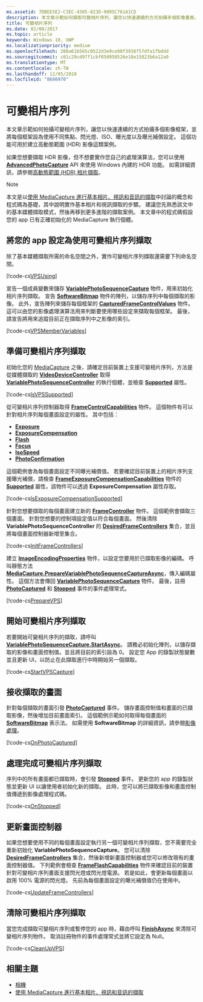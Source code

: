 ```yaml
---
ms.assetid: 7DBEE5E2-C3EC-4305-823D-9095C761A1CD
description: 本文章示範如何擷取可變相片序列，讓您以快速連續的方式拍攝多個影像畫面，並針對每個畫面使用不同焦點、閃光燈、ISO、曝光度及曝光補償設定進行設定。
title: 可變相片序列
ms.date: 02/08/2017
ms.topic: article
keywords: Windows 10, UWP
ms.localizationpriority: medium
ms.openlocfilehash: 208a61b565c0522d3e9ce88f3938f57dfa1fbddd
ms.sourcegitcommit: c01c29cd97f1cbf050950526e18e15823b6a12a0
ms.translationtype: MT
ms.contentlocale: zh-TW
ms.lasthandoff: 12/05/2018
ms.locfileid: "8686970"
---
```

# <a name="variable-photo-sequence"></a>可變相片序列



本文章示範如何拍攝可變相片序列，讓您以快速連續的方式拍攝多個影像框架，並將每個框架設為使用不同焦點、閃光燈、ISO、曝光度以及曝光補償設定。 這個功能可用於建立高動態範圍 (HDR) 影像這類案例。

如果您想要擷取 HDR 影像，但不想要實作您自己的處理演算法，您可以使用 [**AdvancedPhotoCapture**](https://msdn.microsoft.com/library/windows/apps/mt181386) API 來使用 Windows 內建的 HDR 功能。 如需詳細資訊，請參閱[高動態範圍 (HDR) 相片擷取](high-dynamic-range-hdr-photo-capture.md)。

> [!NOTE] 
> 本文是以[使用 MediaCapture 進行基本相片、視訊和音訊的擷取](basic-photo-video-and-audio-capture-with-MediaCapture.md)中討論的概念和程式碼為基礎，其中說明實作基本相片和視訊擷取的步驟。 建議您先熟悉該文中的基本媒體擷取模式，然後再移到更多進階的擷取案例。 本文章中的程式碼假設您的 app 已有正確初始化的 MediaCapture 執行個體。

## <a name="set-up-your-app-to-use-variable-photo-sequence-capture"></a>將您的 app 設定為使用可變相片序列擷取

除了基本媒體擷取所需的命名空間之外，實作可變相片序列擷取還需要下列命名空間。

[!code-cs[VPSUsing](./code/BasicMediaCaptureWin10/cs/MainPage.xaml.cs#SnippetVPSUsing)]

宣告一個成員變數來儲存 [**VariablePhotoSequenceCapture**](https://msdn.microsoft.com/library/windows/apps/dn652564) 物件，用來初始化相片序列擷取。 宣告 [**SoftwareBitmap**](https://msdn.microsoft.com/library/windows/apps/dn887358) 物件的陣列，以儲存序列中每個擷取的影像。 此外，宣告陣列來儲存每個框架的 [**CapturedFrameControlValues**](https://msdn.microsoft.com/library/windows/apps/dn608020) 物件。 這可以由您的影像處理演算法用來判斷要使用哪些設定來擷取每個框架。 最後，請宣告將用來追蹤目前正在擷取序列中之影像的索引。

[!code-cs[VPSMemberVariables](./code/BasicMediaCaptureWin10/cs/MainPage.xaml.cs#SnippetVPSMemberVariables)]

## <a name="prepare-the-variable-photo-sequence-capture"></a>準備可變相片序列擷取

初始化您的 [MediaCapture](capture-photos-and-video-with-mediacapture.md) 之後，請確定目前裝置上支援可變相片序列，方法是從媒體擷取的 [**VideoDeviceController**](https://msdn.microsoft.com/library/windows/apps/br226825) 取得 [**VariablePhotoSequenceController**](https://msdn.microsoft.com/library/windows/apps/dn640573) 的執行個體，並檢查 [**Supported**](https://msdn.microsoft.com/library/windows/apps/dn640580) 屬性。

[!code-cs[IsVPSSupported](./code/BasicMediaCaptureWin10/cs/MainPage.xaml.cs#SnippetIsVPSSupported)]

從可變相片序列控制器取得 [**FrameControlCapabilities**](https://msdn.microsoft.com/library/windows/apps/dn652548) 物件。 這個物件有可以針對相片序列每個畫面設定的屬性。 其中包括：

-   [**Exposure**](https://msdn.microsoft.com/library/windows/apps/dn652552)
-   [**ExposureCompensation**](https://msdn.microsoft.com/library/windows/apps/dn652560)
-   [**Flash**](https://msdn.microsoft.com/library/windows/apps/dn652566)
-   [**Focus**](https://msdn.microsoft.com/library/windows/apps/dn652570)
-   [**IsoSpeed**](https://msdn.microsoft.com/library/windows/apps/dn652574)
-   [**PhotoConfirmation**](https://msdn.microsoft.com/library/windows/apps/dn652578)

這個範例會為每個畫面設定不同曝光補償值。 若要確認目前裝置上的相片序列支援曝光補償，請檢查 [**FrameExposureCompensationCapabilities**](https://msdn.microsoft.com/library/windows/apps/dn652628) 物件的 [**Supported**](https://msdn.microsoft.com/library/windows/apps/dn278905) 屬性，該物件可以透過 **ExposureCompensation** 屬性存取。

[!code-cs[IsExposureCompensationSupported](./code/BasicMediaCaptureWin10/cs/MainPage.xaml.cs#SnippetIsExposureCompensationSupported)]

針對您想要擷取的每個畫面建立新的 [**FrameController**](https://msdn.microsoft.com/library/windows/apps/dn652582) 物件。 這個範例會擷取三個畫面。 針對您想要的控制項設定值以符合每個畫面。 然後清除 **VariablePhotoSequenceController** 的 [**DesiredFrameControllers**](https://msdn.microsoft.com/library/windows/apps/dn640574) 集合，並且將每個畫面控制器新增至集合。

[!code-cs[InitFrameControllers](./code/BasicMediaCaptureWin10/cs/MainPage.xaml.cs#SnippetInitFrameControllers)]

建立 [**ImageEncodingProperties**](https://msdn.microsoft.com/library/windows/apps/hh700993) 物件，以設定您要用於已擷取影像的編碼。 呼叫靜態方法 [**MediaCapture.PrepareVariablePhotoSequenceCaptureAsync**](https://msdn.microsoft.com/library/windows/apps/dn608097)，傳入編碼屬性。 這個方法會傳回 [**VariablePhotoSequenceCapture**](https://msdn.microsoft.com/library/windows/apps/dn652564) 物件。 最後，註冊 [**PhotoCaptured**](https://msdn.microsoft.com/library/windows/apps/dn652573) 和 [**Stopped**](https://msdn.microsoft.com/library/windows/apps/dn652585) 事件的事件處理常式。

[!code-cs[PrepareVPS](./code/BasicMediaCaptureWin10/cs/MainPage.xaml.cs#SnippetPrepareVPS)]

## <a name="start-the-variable-photo-sequence-capture"></a>開始可變相片序列擷取

若要開始可變相片序列的擷取，請呼叫 [**VariablePhotoSequenceCapture.StartAsync**](https://msdn.microsoft.com/library/windows/apps/dn652577)。 請務必初始化陣列，以儲存擷取的影像和畫面控制值。並且將目前的索引設為 0。 設定您 App 的錄製狀態變數並且更新 UI，以防止在此擷取進行中時開始另一個擷取。

[!code-cs[StartVPSCapture](./code/BasicMediaCaptureWin10/cs/MainPage.xaml.cs#SnippetStartVPSCapture)]

## <a name="receive-the-captured-frames"></a>接收擷取的畫面

針對每個擷取的畫面引發 [**PhotoCaptured**](https://msdn.microsoft.com/library/windows/apps/dn652573) 事件。 儲存畫面控制值和畫面的已擷取影像，然後增加目前畫面索引。 這個範例示範如何取得每個畫面的 [**SoftwareBitmap**](https://msdn.microsoft.com/library/windows/apps/dn887358) 表示法。 如需使用 **SoftwareBitmap** 的詳細資訊，請參閱[影像處理](imaging.md)。

[!code-cs[OnPhotoCaptured](./code/BasicMediaCaptureWin10/cs/MainPage.xaml.cs#SnippetOnPhotoCaptured)]

## <a name="handle-the-completion-of-the-variable-photo-sequence-capture"></a>處理完成可變相片序列擷取

序列中的所有畫面都已擷取時，會引發 [**Stopped**](https://msdn.microsoft.com/library/windows/apps/dn652585) 事件。 更新您的 app 的錄製狀態並更新 UI 以讓使用者初始化新的擷取。 此時，您可以將已擷取影像和畫面控制值傳遞到影像處理程式碼。

[!code-cs[OnStopped](./code/BasicMediaCaptureWin10/cs/MainPage.xaml.cs#SnippetOnStopped)]

## <a name="update-frame-controllers"></a>更新畫面控制器

如果您想要使用不同的每個畫面設定執行另一個可變相片序列擷取，您不需要完全重新初始化 **VariablePhotoSequenceCapture**。 您可以清除 [**DesiredFrameControllers**](https://msdn.microsoft.com/library/windows/apps/dn640574) 集合，然後新增新畫面控制器或您可以修改現有的畫面控制器值。 下列範例會檢查 [**FrameFlashCapabilities**](https://msdn.microsoft.com/library/windows/apps/dn652657) 物件來確認目前的裝置針對可變相片序列畫面支援閃光燈或閃光燈電源。 若是如此，會更新每個畫面以啟用 100% 電源的閃光燈。 先前為每個畫面設定的曝光補償值仍在使用中。

[!code-cs[UpdateFrameControllers](./code/BasicMediaCaptureWin10/cs/MainPage.xaml.cs#SnippetUpdateFrameControllers)]

## <a name="clean-up-the-variable-photo-sequence-capture"></a>清除可變相片序列擷取

當您完成擷取可變相片序列或暫停您的 app 時，藉由呼叫 [**FinishAsync**](https://msdn.microsoft.com/library/windows/apps/dn652569) 來清除可變相片序列物件。 取消註冊物件的事件處理常式並將它設定為 Null。

[!code-cs[CleanUpVPS](./code/BasicMediaCaptureWin10/cs/MainPage.xaml.cs#SnippetCleanUpVPS)]

## <a name="related-topics"></a>相關主題

* [相機](camera.md)
* [使用 MediaCapture 進行基本相片、視訊和音訊的擷取](basic-photo-video-and-audio-capture-with-MediaCapture.md)
 

 




